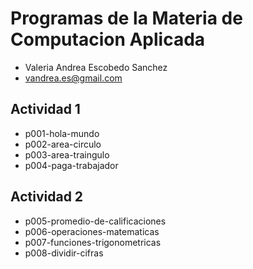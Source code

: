 # Programas de la Materia de Computacion Aplicada
- Valeria Andrea Escobedo Sanchez
- vandrea.es@gmail.com

## Actividad 1
- p001-hola-mundo
- p002-area-circulo
- p003-area-traingulo
- p004-paga-trabajador

## Actividad 2
- p005-promedio-de-calificaciones
- p006-operaciones-matematicas
- p007-funciones-trigonometricas
- p008-dividir-cifras
